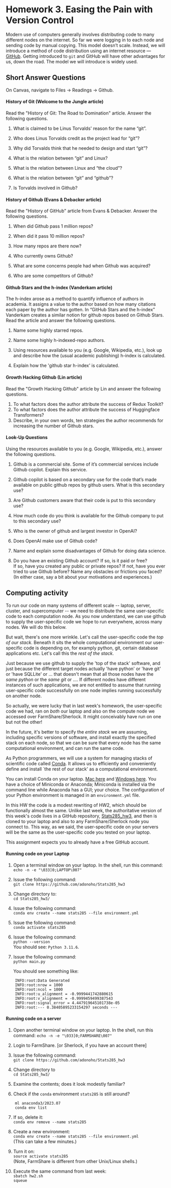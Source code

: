 # Homework 3. Easing the Pain with Version Control

Modern use of computers generally involves distributing code to many different nodes on the internet. So far we were 
logging in to each node and sending code by manual copying. This model doesn’t scale. Instead, we will introduce a 
method of code distribution using an internet resource — [GitHub](https://github.com).  Getting introduced to `git` and GitHub will have other advantages for us, down the road. The model we will introduce is widely used. 

## Short Answer Questions

On Canvas, navigate to Files -> Readings -> Github.

#### History of Git (Welcome to the Jungle article)

Read the "History of Git: The Road to Domination" article. Answer the following questions.

1. What is claimed to be Linus Torvalds' reason for the name “git”. 

2. Who does Linus Torvalds credit as the project lead for “git”? 

3. Why did Torvalds think that he needed to design and start “git”? 

4. What is the relation between “git” and Linux? 

5. What is the relation between Linux and “the cloud”? 

6. What is the relation between “git” and “github”? 

7. Is Torvalds involved in Github?

#### History of Github (Evans & Debacker article)

Read the "History of GitHub" article from Evans & Debacker. Answer the following questions.

1. When did Github pass 1 million repos? 

2. When did it pass 10 million repos? 

3. How many repos are there now?

4. Who currently owns Github? 

5. What are some concerns people had when Github was acquired?

6. Who are some competitors of Github?

#### Github Stars and the h-index (Vanderkam article)

The h-index arose as a method to quantify influence of authors in academia. It assigns a value to the author based
on how many citations each paper by the author has gotten. In “GitHub Stars and the h-index” Vanderkam creates a 
similar notion for github repos based on Github Stars. Read the article and answer the following questions.

1. Name some highly starred repos.

2. Name some highly h-indexed-repo authors. 

3. Using resources available to you (e.g. Google, Wikipedia, etc.), look up and describe how the (usual academic publishing) h-index is calculated.
   
4. Explain how the 'github star h-index' is calculated.

#### Growth Hacking Github (Lin article)

Read the "Growth Hacking Github" article by Lin and answer the following questions.

1. To what factors does the author attribute the success of Redux Toolkit?
2. To what factors does the author attribute the success of Huggingface Transformers?
3. Describe, in your own words, ten strategies the author recommends for increasing the number of Github stars.

#### Look-Up Questions

Using the resources available to you (e.g. Google, Wikipedia, etc.), answer the following questions.

1. Github is a commercial site. Some of it’s commercial services include Github copilot. Explain this service. 

2. Github copilot is based on a secondary use for the code that’s made available on public github repos by github users. What is this secondary use? 

3. Are Github customers aware that their code is put to this secondary use? 

4. How much code do you think is available for the Github company to put to this secondary use? 

5. Who is the owner of github and largest investor in OpenAI? 

6. Does OpenAI make use of Github code?

7. Name and explain some disadvantages of Github for doing data science.
   
8. Do you have an existing Github account? If so, is it paid or free?  
If so, have you created any public or private repos? 
If not, have you ever tried to use Github before? Name any obstacles or frictions you faced?
(In either case, say a bit about your motivations and experiences.)

## Computing activity

To run our code on many systems of different scale -- laptop, server, cluster, and supercomputer -- we need to distribute the same user-specific code to each computation node. As you now understand, we can use github to supply the user-specific code we hope to run everywhere, across many nodes. We will do this below. 

But wait, there's one more wrinkle. Let's call the user-specific code the *top of our stack*. Beneath it sits the whole computational environment our user-specific code is depending on, for examply python, git, certain database applications etc. Let's call this the *rest of the stack*.

Just because we use github to supply the 'top of the stack' software, and just because the different target nodes actually 'have python' or 'have git' or 'have SQLLite' or ... that doesn't mean that all those nodes have the *same python* or the *same git* or .... If different nodes have different instances of such applications, we are not entitled to assume that running user-specific code successfully on one node implies running successfully on another node. 

So actually, we were lucky that in last week's homework, the user-specific code we had, ran on *both* our laptop and also on the compute node we accessed over FarmShare/Sherlock. It might conceivably have run on one but not the other!

In the future, it's better to specify the *entire stack* we are assuming, including specific versions of software, and install exactly the specified stack on each node, so that we can be sure that every node has the same computational environment, and can run the same code. 

As Python programmers, we will use a system for managing stacks of scientific code called [Conda](https://docs.conda.io/en/latest/). It allows us to efficiently and conveniently define and install `the rest of our stack' as a computational environment.  

You can install Conda on your laptop. [Mac here](https://docs.conda.io/projects/conda/en/latest/user-guide/install/macos.html) and [Windows here](https://docs.conda.io/projects/conda/en/latest/user-guide/install/windows.html). You have a choice of Miniconda or Anaconda; Miniconda is installed via the command line while Anaconda has a GUI; your choice. The configuration of your Python environment is managed in an `environment.yml` file.

In this HW the code is a modest rewriting of HW2, which should be functionally almost the same. Unlike last week, the authoritative version of this week's code lives in a GitHub repository, [Stats285_hw3](https://github.com/adonoho/Stats285_hw3), and then is cloned to your laptop and also to any FarmShare/Sherlock node you connect to. This way, as we said, the user-specific code on your servers will be the same as the user-specific code you tested on your laptop.

This assignment expects you to already have a free GitHub account.

#### Running code on your Laptop

1. Open a terminal window on your laptop. In the shell, run this command:
    `echo -n -e "\033]0;LAPTOP\007"`

2. Issue the following command:  
	`git clone https://github.com/adonoho/Stats285_hw3`

3. Change directory to:  
	`cd Stats285_hw3/`

4. Issue the following command:  
	`conda env create --name stats285 --file environment.yml`

5. Issue the following command:  
	`conda activate stats285`

6. Issue the following command:  
	`python --version`  
	You should see: `Python 3.11.6`.

7. Issue the following command:  
	`python main.py`  

	You should see something like:
```
	INFO:root:Data Generated
	INFO:root:nrow = 1000
	INFO:root:ncol = 1000
	INFO:root:u_alignment = -0.9999441742880615
	INFO:root:v_alignment = -0.9999459499387543
	INFO:root:signal_error = 4.447919645101738e-05
	INFO:root:--- 0.38405895233154297 seconds ---
```

#### Running code on a server

1. Open another terminal window on your laptop. In the shell, run this command:
    `echo -n -e "\033]0;FARMSHARE\007"`

2. Login to FarmShare. [or Sherlock, if you have an account there]

3. Issue the following command:  
	`git clone https://github.com/adonoho/Stats285_hw3`

4. Change directory to  
	`cd Stats285_hw3/`

5. Examine the contents; does it look modestly familiar?

6. Check if the `conda` environment `stats285` is still around?  
```
	ml anaconda3/2023.07
	conda env list
```

7. If so, delete it:  
	`conda env remove --name stats285`

8. Create a new environment:  
	`conda env create --name stats285 --file environment.yml`  
	(This can take a few minutes.)

9. Turn it on:  
	`source activate stats285`  
	(Note, FarmShare is different from other Unix/Linux shells.)

10. Execute the same command from last week:  
	`sbatch hw2.sh`  
	`squeue`
